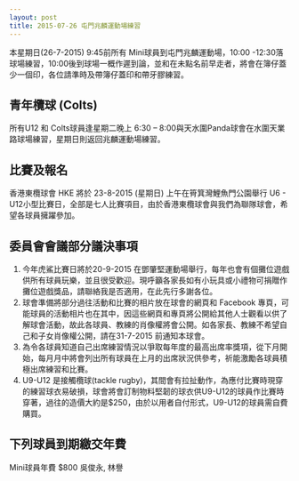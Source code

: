 ```yaml
---
layout: post
title: 2015-07-26 屯門兆麟運動場練習
---
```


本星期日(26-7-2015) 9:45前所有 Mini球員到屯門兆麟運動場，10:00 -12:30落球場練習，10:00後到球場一概作遲到論，並和在未點名前早走者，將會在簿仔蓋少一個印，各位請準時及帶簿仔蓋印和帶牙膠練習。
 
## 青年欖球 (Colts)

所有U12 和 Colts球員逢星期二晚上 6:30 – 8:00與天水圍Panda球會在水圍天業路球場練習，星期日則返回兆麟運動場練習。

## 比賽及報名

香港東欖球會 HKE 將於 23-8-2015 (星期日) 上午在筲箕灣鯉魚門公園舉行 U6 - U12小型比賽日，全部是七人比賽項目，由於香港東欖球會與我們為聯隊球會，希望各球員擁躍參加。

## 委員會會議部分議決事項

1. 今年虎鯊比賽日將於20-9-2015 在鄧肇堅運動場舉行，每年也會有個攤位遊戲供所有球員玩樂，並且很受歡迎。現呼籲各家長如有小玩具或小禮物可捐贈作攤位遊戲獎品，請聯絡我是否適用，在此先行多謝各位。
1. 球會準備將部分過往活動和比賽的相片放在球會的網頁和 Facebook 專頁，可能球員的活動相片也在其中，因這些網頁和專頁將公開給其他人士觀看以供了解球會活動，故此各球員、教練的肖像權將會公開。如各家長、教練不希望自己和子女肖像權公開，請在31-7-2015 前通知本球會。
1. 為令各球員知道自己出席練習情況以爭取每年度的最高出席率獎項，從下月開始，每月月中將會列出所有球員在上月的出席狀況供參考，祈能激勵各球員積極出席練習和比賽。
1. U9-U12 是接觸欖球(tackle rugby)，其間會有拉扯動作，為應付比賽時現穿的練習球衣易破損，球會將會訂制物料堅韌的球衣供U9-U12的球員作比賽時穿著，過往的造價大約是$250，由於以用者自付形式，U9-U12的球員需自費購買。

## 下列球員到期繳交年費

Mini球員年費 $800
吳俊永,  林譽
